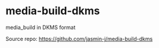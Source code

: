 # media-build-dkms
media_build in DKMS format

Source repo:
   https://github.com/jasmin-j/media-build-dkms
